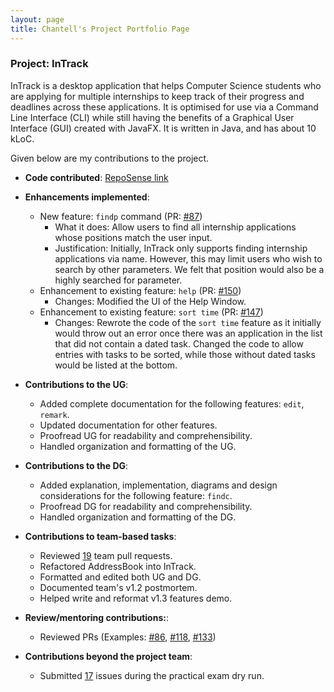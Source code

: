 ```yaml
---
layout: page
title: Chantell's Project Portfolio Page
---
```


### Project: InTrack

InTrack is a desktop application that helps Computer Science students who are applying for multiple internships to keep
track of their progress and deadlines across these applications. It is optimised for use via a Command Line Interface
(CLI) while still having the benefits of a Graphical User Interface (GUI) created with JavaFX. It is written in Java,
and has about 10 kLoC.

Given below are my contributions to the project.
* **Code contributed**: [RepoSense link](https://nus-cs2103-ay2223s1.github.io/tp-dashboard/?search=chantellyu&breakdown=true)

* **Enhancements implemented**: 
  * New feature: `findp` command (PR: [#87](https://github.com/AY2223S1-CS2103T-T11-2/tp/pull/87))
      * What it does: Allow users to find all internship applications whose positions match the user input.
      * Justification: Initially, InTrack only supports finding internship applications via name. However, this may limit 
    users who wish to search by other parameters. We felt that position would also be a highly searched for parameter.
  * Enhancement to existing feature: `help` (PR: [#150](https://github.com/AY2223S1-CS2103T-T11-2/tp/pull/150))
    * Changes: Modified the UI of the Help Window.
  * Enhancement to existing feature: `sort time` (PR: [#147](https://github.com/AY2223S1-CS2103T-T11-2/tp/pull/147))
      * Changes: Rewrote the code of the `sort time` feature as it initially would throw out an error once there was 
    an application in the list that did not contain a dated task. Changed the code to allow entries with tasks to be 
    sorted, while those without dated tasks would be listed at the bottom.

* **Contributions to the UG**: 
  * Added complete documentation for the following features: `edit`, `remark`.
  * Updated documentation for other features.
  * Proofread UG for readability and comprehensibility.
  * Handled organization and formatting of the UG.

* **Contributions to the DG**: 
  * Added explanation, implementation, diagrams and design considerations for the following feature: `findc`.
  * Proofread DG for readability and comprehensibility.
  * Handled organization and formatting of the DG.

* **Contributions to team-based tasks**: 
  * Reviewed [19](https://github.com/AY2223S1-CS2103T-T11-2/tp/pulls?q=is%3Apr+is%3Aclosed) team pull requests.
  * Refactored AddressBook into InTrack.
  * Formatted and edited both UG and DG.
  * Documented team's v1.2 postmortem.
  * Helped write and reformat v1.3 features demo.

* **Review/mentoring contributions:**: 
  * Reviewed PRs (Examples: [#86](https://github.com/AY2223S1-CS2103T-T11-2/tp/pull/86),
      [#118](https://github.com/AY2223S1-CS2103T-T11-2/tp/pull/118),
      [#133](https://github.com/AY2223S1-CS2103T-T11-2/tp/pull/133))

* **Contributions beyond the project team**:
  * Submitted [17](https://github.com/AY2223S1-CS2103T-W13-2/tp/issues?q=is%3Aissue+is%3Aclosed) issues during the 
  practical exam dry run.
